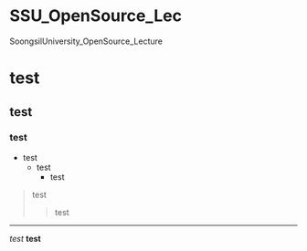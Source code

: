 # SSU_OpenSource_Lec
SoongsilUniversity_OpenSource_Lecture
# test
## test
### test
* test
  + test
     - test
> test
>> test

<hr/>

_test_
__test__
